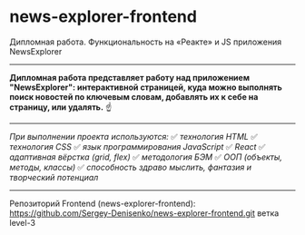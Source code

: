 # news-explorer-frontend
Дипломная работа. Функциональность на «Реакте» и JS приложения NewsExplorer
____

**Дипломная работа представляет работу над приложением "NewsExplorer": интерактивной страницей,
куда можно выполнять поиск новостей по ключевым словам, добавлять их к себе на страницу, или удалять.** :point_up:
____

*При выполнении проекта используются:*
:white_check_mark: *технология HTML*
:white_check_mark: *технология CSS*
:white_check_mark: *язык программирования JavaScript*
:white_check_mark: *React*
:white_check_mark: *адаптивная вёрстка (grid, flex)*
:white_check_mark: *методология БЭМ*
:white_check_mark: *ООП (объекты, методы, классы)*
:white_check_mark: *способность здраво мыслить, фантазия и творческий потенциал*

____

Репозиторий Frontend (news-explorer-frontend): https://github.com/Sergey-Denisenko/news-explorer-frontend.git ветка level-3
